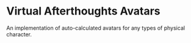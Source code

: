 # Virtual Afterthoughts Avatars
An implementation of auto-calculated avatars for any types of physical character.
